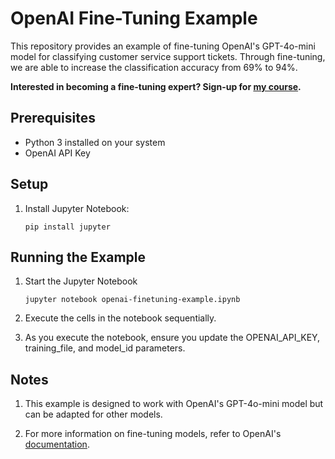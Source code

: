 # OpenAI Fine-Tuning Example

This repository provides an example of fine-tuning OpenAI's GPT-4o-mini model for classifying customer service support tickets. Through fine-tuning, we are able to increase the classification accuracy from 69% to 94%.

<b>Interested in becoming a fine-tuning expert? Sign-up for [my course](https://maven.com/brainiac-labs/fine-tuning-open-source-llms).</b>

## Prerequisites

- Python 3 installed on your system
- OpenAI API Key

## Setup

1. Install Jupyter Notebook:
   ```
   pip install jupyter
   ```

## Running the Example

1. Start the Jupyter Notebook
   ```
   jupyter notebook openai-finetuning-example.ipynb
   ``` 

2. Execute the cells in the notebook sequentially.

3. As you execute the notebook, ensure you update the OPENAI_API_KEY, training_file, and model_id parameters.

## Notes

1. This example is designed to work with OpenAI's GPT-4o-mini model but can be adapted for other models.

2. For more information on fine-tuning models, refer to OpenAI's [documentation](https://platform.openai.com/docs/guides/fine-tuning).
